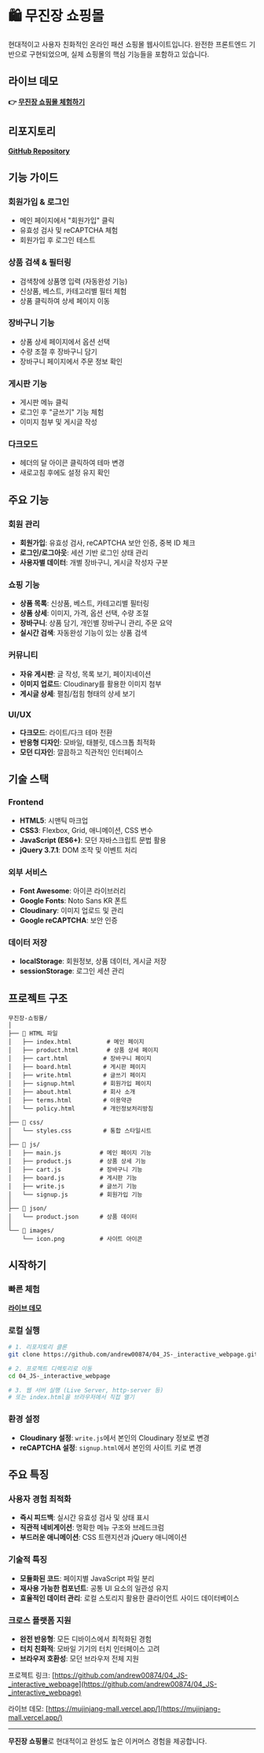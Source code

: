 # 🛍️ 무진장 쇼핑몰 

현대적이고 사용자 친화적인 온라인 패션 쇼핑몰 웹사이트입니다. 완전한 프론트엔드 기반으로 구현되었으며, 실제 쇼핑몰의 핵심 기능들을 포함하고 있습니다.

##  라이브 데모
**👉 [무진장 쇼핑몰 체험하기](https://mujinjang-mall.vercel.app/)**

## 리포지토리
**[GitHub Repository](https://github.com/andrew00874/04_JS-_interactive_webpage.git)**

## 기능 가이드

### 회원가입 & 로그인
- 메인 페이지에서 "회원가입" 클릭
- 유효성 검사 및 reCAPTCHA 체험
- 회원가입 후 로그인 테스트

### 상품 검색 & 필터링
- 검색창에 상품명 입력 (자동완성 기능)
- 신상품, 베스트, 카테고리별 필터 체험
- 상품 클릭하여 상세 페이지 이동

### 장바구니 기능
- 상품 상세 페이지에서 옵션 선택
- 수량 조절 후 장바구니 담기
- 장바구니 페이지에서 주문 정보 확인

### 게시판 기능
- 게시판 메뉴 클릭
- 로그인 후 "글쓰기" 기능 체험
- 이미지 첨부 및 게시글 작성

### 다크모드
- 헤더의 달 아이콘 클릭하여 테마 변경
- 새로고침 후에도 설정 유지 확인

## 주요 기능

### 회원 관리
- **회원가입**: 유효성 검사, reCAPTCHA 보안 인증, 중복 ID 체크
- **로그인/로그아웃**: 세션 기반 로그인 상태 관리
- **사용자별 데이터**: 개별 장바구니, 게시글 작성자 구분

### 쇼핑 기능
- **상품 목록**: 신상품, 베스트, 카테고리별 필터링
- **상품 상세**: 이미지, 가격, 옵션 선택, 수량 조절
- **장바구니**: 상품 담기, 개인별 장바구니 관리, 주문 요약
- **실시간 검색**: 자동완성 기능이 있는 상품 검색

### 커뮤니티
- **자유 게시판**: 글 작성, 목록 보기, 페이지네이션
- **이미지 업로드**: Cloudinary를 활용한 이미지 첨부
- **게시글 상세**: 펼침/접힘 형태의 상세 보기

### UI/UX
- **다크모드**: 라이트/다크 테마 전환
- **반응형 디자인**: 모바일, 태블릿, 데스크톱 최적화
- **모던 디자인**: 깔끔하고 직관적인 인터페이스

## 기술 스택

### Frontend
- **HTML5**: 시맨틱 마크업
- **CSS3**: Flexbox, Grid, 애니메이션, CSS 변수
- **JavaScript (ES6+)**: 모던 자바스크립트 문법 활용
- **jQuery 3.7.1**: DOM 조작 및 이벤트 처리

### 외부 서비스
- **Font Awesome**: 아이콘 라이브러리
- **Google Fonts**: Noto Sans KR 폰트
- **Cloudinary**: 이미지 업로드 및 관리
- **Google reCAPTCHA**: 보안 인증

### 데이터 저장
- **localStorage**: 회원정보, 상품 데이터, 게시글 저장
- **sessionStorage**: 로그인 세션 관리

## 프로젝트 구조

```
무진장-쇼핑몰/
│
├── 📄 HTML 파일
│   ├── index.html          # 메인 페이지
│   ├── product.html        # 상품 상세 페이지
│   ├── cart.html          # 장바구니 페이지
│   ├── board.html         # 게시판 페이지
│   ├── write.html         # 글쓰기 페이지
│   ├── signup.html        # 회원가입 페이지
│   ├── about.html         # 회사 소개
│   ├── terms.html         # 이용약관
│   └── policy.html        # 개인정보처리방침
│
├── 📂 css/
│   └── styles.css         # 통합 스타일시트
│
├── 📂 js/
│   ├── main.js           # 메인 페이지 기능
│   ├── product.js        # 상품 상세 기능
│   ├── cart.js           # 장바구니 기능
│   ├── board.js          # 게시판 기능
│   ├── write.js          # 글쓰기 기능
│   └── signup.js         # 회원가입 기능
│
├── 📂 json/
│   └── product.json      # 상품 데이터
│
└── 📂 images/
    └── icon.png          # 사이트 아이콘
```

## 시작하기

### 빠른 체험
**[라이브 데모](https://andrew00874.github.io/04_JS-_interactive_webpage/)**

### 로컬 실행
```bash
# 1. 리포지토리 클론
git clone https://github.com/andrew00874/04_JS-_interactive_webpage.git

# 2. 프로젝트 디렉토리로 이동
cd 04_JS-_interactive_webpage

# 3. 웹 서버 실행 (Live Server, http-server 등)
# 또는 index.html을 브라우저에서 직접 열기
```

### 환경 설정
- **Cloudinary 설정**: `write.js`에서 본인의 Cloudinary 정보로 변경
- **reCAPTCHA 설정**: `signup.html`에서 본인의 사이트 키로 변경

## 주요 특징

### 사용자 경험 최적화
- **즉시 피드백**: 실시간 유효성 검사 및 상태 표시
- **직관적 네비게이션**: 명확한 메뉴 구조와 브레드크럼
- **부드러운 애니메이션**: CSS 트랜지션과 jQuery 애니메이션

### 기술적 특징
- **모듈화된 코드**: 페이지별 JavaScript 파일 분리
- **재사용 가능한 컴포넌트**: 공통 UI 요소의 일관성 유지
- **효율적인 데이터 관리**: 로컬 스토리지 활용한 클라이언트 사이드 데이터베이스

### 크로스 플랫폼 지원
- **완전 반응형**: 모든 디바이스에서 최적화된 경험
- **터치 친화적**: 모바일 기기의 터치 인터페이스 고려
- **브라우저 호환성**: 모던 브라우저 전체 지원

프로젝트 링크: [https://github.com/andrew00874/04_JS-_interactive_webpage](https://github.com/andrew00874/04_JS-_interactive_webpage)

라이브 데모: [https://mujinjang-mall.vercel.app/](https://mujinjang-mall.vercel.app/)

---

**무진장 쇼핑몰**로 현대적이고 완성도 높은 이커머스 경험을 제공합니다.
